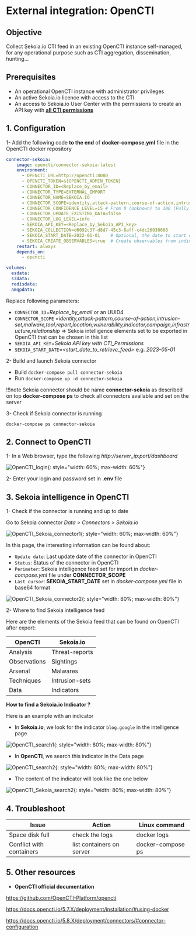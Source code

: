 # External integration: OpenCTI

## Objective

Collect Sekoia.io CTI feed in an existing OpenCTI instance self-managed, for any operational purpose such as CTI aggregation, dissemination, hunting...

## Prerequisites

- An operational OpenCTI instance with administrator privileges
- An active Sekoia.io licence with access to the CTI
- An access to Sekoia.io User Center with the permissions to create an API key with  [**all CTI permissions**](https://docs.sekoia.io/getting_started/Permissions/#cti-permissions)

## 1. Configuration

1- Add the following code **to the end** of **docker-compose.yml** file in the OpenCTI docker repository

```YAML
connector-sekoia:
    image: opencti/connector-sekoia:latest
    environment:
      - OPENCTI_URL=http://opencti:8080
      - OPENCTI_TOKEN=${OPENCTI_ADMIN_TOKEN}
      - CONNECTOR_ID=<Replace_by_email>
      - CONNECTOR_TYPE=EXTERNAL_IMPORT
      - CONNECTOR_NAME=SEKOIA.IO
      - CONNECTOR_SCOPE=identity,attack-pattern,course-of-action,intrusion-set,malware,tool,report,location,vulnerability,indicator,campaign,infrastructure,relationship
      - CONNECTOR_CONFIDENCE_LEVEL=15 # From 0 (Unknown) to 100 (Fully trusted)
      - CONNECTOR_UPDATE_EXISTING_DATA=false
      - CONNECTOR_LOG_LEVEL=info
      - SEKOIA_API_KEY=<Replace_by_Sekoia_API_key>
      - SEKOIA_COLLECTION=d6092c37-d8d7-45c3-8aff-c4dc26030608
      - SEKOIA_START_DATE=2022-01-01    # Optional, the date to start consuming data from. Maybe in the formats YYYY-MM-DD or YYYY-MM-DDT00:00:00
      - SEKOIA_CREATE_OBSERVABLES=true  # Create observables from indicators
    restart: always
    depends_on:
      - opencti

volumes:
  esdata:
  s3data:
  redisdata:
  amqpdata:
```

Replace following parameters:

- `CONNECTOR_ID`=_Replace_by_email_ or an UUID4
- `CONNECTOR_SCOPE` =_identity,attack-pattern,course-of-action,intrusion-set,malware,tool,report,location,vulnerability,indicator,campaign,infrastructure,relationship_ => Sekoia intelligence elements set to be exported in OpenCTI that can be chosen in this list
- `SEKOIA_API_KEY`=_Sekoia API key with CTI_Permissions_
- `SEKOIA_START_DATE`=_<start_date_to_retrieve_feed>_ e.g. _2023-05-01_

2- Build and launch Sekoia connector

- Build    `docker-compose pull connector-sekoia`
- Run      `docker-compose up -d connector-sekoia`

!!!note
    Sekoia connector should be name **connector-sekoia** as described on top
    **docker-compose ps**   to check all connectors available and set on the server

3- Check if Sekoia connector is running

`docker-compose ps connector-sekoia`

## 2. Connect to OpenCTI

1-  In a Web browser, type the following _http://server_ip:port/dashboard_

![OpenCTI_login](/assets/intelligence_center/opencti_1.png){: style="width: 60%; max-width: 60%"}

2- Enter your login and password set in **.env** file

## 3. Sekoia intelligence in OpenCTI

1- Check if the connector is running and up to date

Go to Sekoia connector    _Data > Connectors > Sekoia.io_

![OpenCTI_Sekoia_connector1](/assets/intelligence_center/opencti_2.png){: style="width: 60%; max-width: 60%"}

In this page, the interesting information can be found about:

- `Update date`:  Last update date of the connector in OpenCTI
- `Status`:   Status of the connector in OpenCTI
- `Perimeter`:    Sekoia intelligence feed set for import in _docker-compose.yml_ file under **CONNECTOR_SCOPE**
- `Last cursor`:  **SEKOIA_START_DATE** set in _docker-compose.yml_ file in base64 format

![OpenCTI_Sekoia_connector2](/assets/intelligence_center/opencti_3.png){: style="width: 80%; max-width: 80%"}

2- Where to find Sekoia intelligence feed

Here are the elements of the Sekoia feed that can be found on OpenCTI after export:

|OpenCTI|Sekoia.io|
|--|--|
|Analysis|Threat-reports|
|Observations|Sightings|
|Arsenal|Malwares|
|Techniques|Intrusion-sets|
|Data|Indicators|

**How to find a Sekoia.io Indicator ?**

Here is an example with an indicator

- In **Sekoia.io**, we look for the indicator `blog.google` in the intelligence page

![OpenCTI_search1](/assets/intelligence_center/opencti_indicator_search1.png){: style="width: 80%; max-width: 80%"}

- In **OpenCTI**, we search this indicator in the Data page

![OpenCTI_search2](/assets/intelligence_center/opencti_indicator_search2.png){: style="width: 80%; max-width: 80%"}

- The content of the indicator will look like the one below

![OpenCTI_Sekoia_search2](/assets/intelligence_center/sekoia_indicator.png){: style="width: 80%; max-width: 80%"}

## 4. Troubleshoot

|Issue|Action|Linux command|
|--|--|--|
|Space disk full|check the logs|docker logs <container-id>|
|Conflict with containers|list containers on server|docker-compose ps|

## 5. Other resources

- **OpenCTI official documentation**

https://github.com/OpenCTI-Platform/opencti

https://docs.opencti.io/5.7.X/deployment/installation/#using-docker

https://docs.opencti.io/5.8.X/deployment/connectors/#connector-configuration
